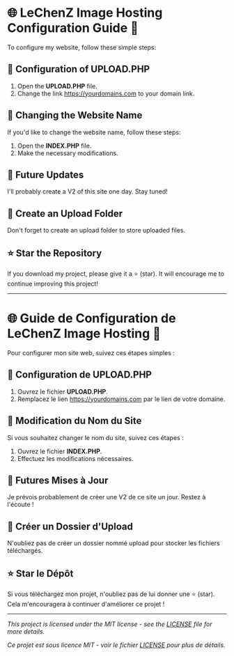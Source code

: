 # 🌐 LeChenZ Image Hosting Configuration Guide 🚀

To configure my website, follow these simple steps:

## 🔧 Configuration of UPLOAD.PHP

1. Open the **UPLOAD.PHP** file.
2. Change the link https://yourdomains.com to your domain link.

## 📝 Changing the Website Name

If you'd like to change the website name, follow these steps:

1. Open the **INDEX.PHP** file.
2. Make the necessary modifications.

## 🚀 Future Updates

I'll probably create a V2 of this site one day. Stay tuned!

## 📁 Create an Upload Folder

Don't forget to create an upload folder to store uploaded files.

## ⭐ Star the Repository

If you download my project, please give it a ⭐ (star). It will encourage me to continue improving this project!

---

# 🌐 Guide de Configuration de LeChenZ Image Hosting 🚀

Pour configurer mon site web, suivez ces étapes simples :

## 🔧 Configuration de UPLOAD.PHP

1. Ouvrez le fichier **UPLOAD.PHP**.
2. Remplacez le lien https://yourdomains.com par le lien de votre domaine.

## 📝 Modification du Nom du Site

Si vous souhaitez changer le nom du site, suivez ces étapes :

1. Ouvrez le fichier **INDEX.PHP**.
2. Effectuez les modifications nécessaires.

## 🚀 Futures Mises à Jour

Je prévois probablement de créer une V2 de ce site un jour. Restez à l'écoute !

## 📁 Créer un Dossier d'Upload

N'oubliez pas de créer un dossier nommé upload pour stocker les fichiers téléchargés.

## ⭐ Star le Dépôt

Si vous téléchargez mon projet, n'oubliez pas de lui donner une ⭐ (star). Cela m'encouragera à continuer d'améliorer ce projet !

---

*This project is licensed under the MIT license - see the [LICENSE](LICENSE) file for more details.*

*Ce projet est sous licence MIT - voir le fichier [LICENSE](LICENSE) pour plus de détails.*
